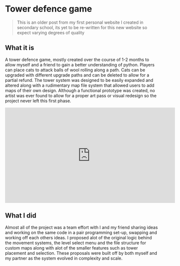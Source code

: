 
# Tower defence game
> This is an older post from my first personal website I created in secondary school, its yet to be re-written for this new website so expect varying degrees of quality

## What it is
A tower defence game, mostly created over the course of 1-2 months to allow myself and a friend to gain a better understanding of python. Players can place cats to attack balls of wool rolling along a path. Cats can
be upgraded with different upgrade paths and can be deleted to allow  for a partial refund. The tower system was designed to be easily expanded and altered along with a rudimentary map file system that allowed users to
add maps of their own design. Although a functional prototype was created, no artist was ever found to allow for a proper art pass or visual redesign so the project never left this first phase.

<iframe width="560" height="315" src="https://www.youtube.com/embed/YUKdlVf9n30" frameborder="0" allow="accelerometer; autoplay; clipboard-write; encrypted-media; gyroscope; picture-in-picture" allowfullscreen></iframe>

## What I did
Almost all of the project was a team effort with I and my friend sharing ideas and working on the same code in a pair programming set-up, swapping and working off each others ideas. I proposed alot of the original logic behind the movement
systems, the level select menu and the file structure for custom maps along with alot of the smaller features such as tower placement and selection. These proposals were built off by both myself and my partner as the system
evolved in complexity and scale.

